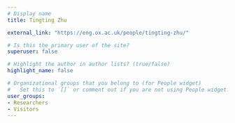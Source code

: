 ```yaml
---
# Display name
title: Tingting Zhu

external_link: "https://eng.ox.ac.uk/people/tingting-zhu/"

# Is this the primary user of the site?
superuser: false

# Highlight the author in author lists? (true/false)
highlight_name: false

# Organizational groups that you belong to (for People widget)
#   Set this to `[]` or comment out if you are not using People widget.
user_groups:
- Researchers
- Visitors
---
```

